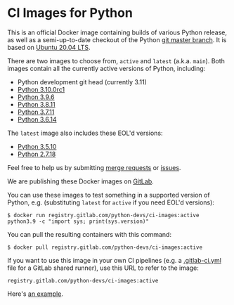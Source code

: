 # CI Images for Python

This is an official Docker image containing builds of various Python release,
as well as a semi-up-to-date checkout of the Python
[git master branch](https://github.com/python/cpython).
It is based on [Ubuntu 20.04 LTS](http://releases.ubuntu.com/20.04/).

There are two images to choose from, `active` and `latest` (a.k.a. `main`).
Both images contain all the currently active versions of Python, including:

<!---
It would be great if we could create this list dynamically, since it's the
we already auto-detect the active versions from the git tags.
--->

* Python development git head (currently 3.11)
* [Python 3.10.0rc1](https://www.python.org/downloads/release/python-3100rc1/)
* [Python 3.9.6](https://www.python.org/downloads/release/python-396/)
* [Python 3.8.11](https://www.python.org/downloads/release/python-3811/)
* [Python 3.7.11](https://www.python.org/downloads/release/python-3711/)
* [Python 3.6.14](https://www.python.org/downloads/release/python-3614/)

The `latest` image also includes these EOL'd versions:

* [Python 3.5.10](https://www.python.org/downloads/release/python-3510/)
* [Python 2.7.18](https://www.python.org/downloads/release/python-2718/)

Feel free to help us by submitting
[merge requests](https://gitlab.com/python-devs/ci-images/merge_requests) or
[issues](https://gitlab.com/python-devs/ci-images/issues).

We are publishing these Docker images on
[GitLab](https://gitlab.com/python-devs/ci-images/container_registry).

You can use these images to test something in a supported version of Python,
e.g. (substituting `latest` for `active` if you need EOL'd versions):

```
$ docker run registry.gitlab.com/python-devs/ci-images:active python3.9 -c "import sys; print(sys.version)"
```

You can pull the resulting containers with this command:

```
$ docker pull registry.gitlab.com/python-devs/ci-images:active
```

If you want to use this image in your own CI pipelines (e.g. a
[.gitlab-ci.yml](https://gitlab.com/help/ci/yaml/README.md) file for a GitLab
shared runner), use this URL to refer to the image:

```
registry.gitlab.com/python-devs/ci-images:active
```

Here's [an example](https://gitlab.com/warsaw/flufl.lock/-/blob/main/.gitlab-ci.yml).
